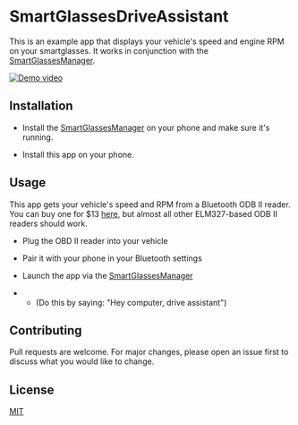 # SmartGlassesDriveAssistant

This is an example app that displays your vehicle's speed and engine RPM on your smartglasses. It works in conjunction with the [SmartGlassesManager](https://github.com/TeamOpenSmartGlasses/SmartGlassesManager).

[![Demo video](http://img.youtube.com/vi/XDQ6MuoZ7AE/0.jpg)](https://www.youtube.com/watch?v=XDQ6MuoZ7AE "Video Title")

## Installation

* Install the [SmartGlassesManager](https://github.com/TeamOpenSmartGlasses/SmartGlassesManager) on your phone and make sure it's running.

* Install this app on your phone.

## Usage

This app gets your vehicle's speed and RPM from a Bluetooth ODB II reader. You can buy one for $13 [here](https://www.amazon.com/dp/B09VXDBL8G?psc=1&ref=ppx_yo2ov_dt_b_product_details), but almost all other ELM327-based ODB II readers should work.

* Plug the OBD II reader into your vehicle

* Pair it with your phone in your Bluetooth settings

* Launch the app via the [SmartGlassesManager](https://github.com/TeamOpenSmartGlasses/SmartGlassesManager)
* * (Do this by saying: "Hey computer, drive assistant")

## Contributing

Pull requests are welcome. For major changes, please open an issue first
to discuss what you would like to change.

## License

[MIT](https://choosealicense.com/licenses/mit/)
